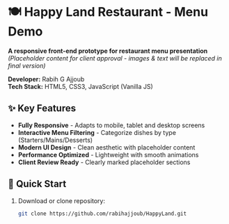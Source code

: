 # 🍽️ Happy Land Restaurant - Menu Demo

**A responsive front-end prototype for restaurant menu presentation**  
*(Placeholder content for client approval - images & text will be replaced in final version)*  

**Developer:** Rabih G Ajjoub  
**Tech Stack:** HTML5, CSS3, JavaScript (Vanilla JS)  



## ✨ Key Features
- **Fully Responsive** - Adapts to mobile, tablet and desktop screens
- **Interactive Menu Filtering** - Categorize dishes by type (Starters/Mains/Desserts)
- **Modern UI Design** - Clean aesthetic with placeholder content
- **Performance Optimized** - Lightweight with smooth animations
- **Client Review Ready** - Clearly marked placeholder sections

## 🚀 Quick Start
1. Download or clone repository:
   ```bash
   git clone https://github.com/rabihajjoub/HappyLand.git